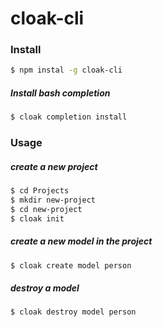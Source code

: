 
# cloak-cli



### Install

```bash
$ npm instal -g cloak-cli
```

##### Install bash completion

```bash
$ cloak completion install
```



### Usage

##### create a new project

```bash
$ cd Projects
$ mkdir new-project
$ cd new-project
$ cloak init
```

##### create a new model in the project

```bash
$ cloak create model person
```

##### destroy a model

```bash
$ cloak destroy model person
```
